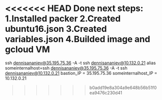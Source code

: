 <<<<<<< HEAD
Done next steps:
1.Installed packer
2.Created ubuntu16.json
3.Created variables.json
4.Builded image and gcloud VM
=======
ssh dennisananiev@35.195.75.36 -A -t ssh dennisananiev@10.132.0.21
alias someinternalhost=ssh dennisananiev@35.195.75.36 -A -t ssh dennisananiev@10.132.0.21
bastion_IP = 35.195.75.36
someinternalhost_IP = 10.132.0.21

>>>>>>> b0add19e8a304a9e648b56b51f0ea9476c230d41
